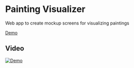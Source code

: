 # Painting Visualizer
Web app to create mockup screens for visualizing paintings

[Demo](http://filipecaixeta.com.br/PaintingVisualizer/)

## Video

[![Demo](https://img.youtube.com/vi/slSoRB6M-Tc/0.jpg)](https://www.youtube.com/watch?v=slSoRB6M-Tc)
